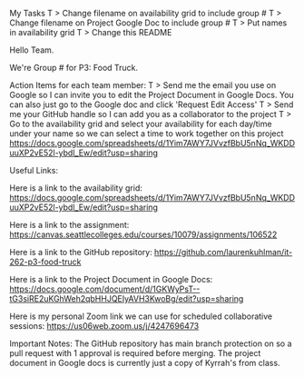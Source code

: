 My Tasks
 T > Change filename on availability grid to include group #
 T > Change filename on Project Google Doc to include group #
 T > Put names in availability grid
 T > Change this README

Hello Team.

We're Group # for P3: Food Truck.

Action Items for each team member:
 T > Send me the email you use on Google so I can invite you to edit the Project Document in Google Docs. You can also just go to the Google doc and click 'Request Edit Access'
 T > Send me your GitHub handle so I can add you as a collaborator to the project
 T > Go to the availability grid and select your availability for each day/time under your name so we can select a time to work together on this project https://docs.google.com/spreadsheets/d/1Yim7AWY7JVvzfBbU5nNq_WKDDuuXP2vE52l-ybdl_Ew/edit?usp=sharing

Useful Links:

Here is a link to the availability grid: https://docs.google.com/spreadsheets/d/1Yim7AWY7JVvzfBbU5nNq_WKDDuuXP2vE52l-ybdl_Ew/edit?usp=sharing

Here is a link to the assignment: https://canvas.seattlecolleges.edu/courses/10079/assignments/106522

Here is a link to the GitHub repository: https://github.com/laurenkuhlman/it-262-p3-food-truck

Here is a link to the Project Document in Google Docs: https://docs.google.com/document/d/1GKWyPsT--tG3siRE2uKGhWeh2qbHHJQEIyAVH3KwoBg/edit?usp=sharing

Here is my personal Zoom link we can use for scheduled collaborative sessions: https://us06web.zoom.us/j/4247696473


Important Notes:
The GitHub repository has main branch protection on so a pull request with 1 approval is required before merging.
The project document in Google docs is currently just a copy of Kyrrah's from class.
